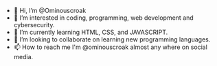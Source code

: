 - 👋 Hi, I’m @Ominouscroak
- 👀 I’m interested in coding, programming, web development and cybersecurity.
- 🌱 I’m currently learning HTML, CSS, and JAVASCRIPT.
- 💞️ I’m looking to collaborate on learning new programming languages.
- 📫 How to reach me I'm @ominouscroak almost any where on social media.

<!---
Ominouscroak/Ominouscroak is a ✨ special ✨ repository because its `README.md` (this file) appears on your GitHub profile.
You can click the Preview link to take a look at your changes.
--->
